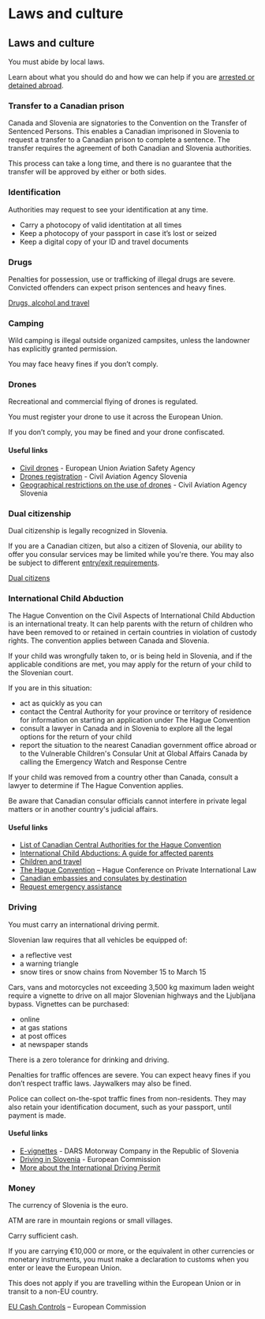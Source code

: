 # Laws and culture

## Laws and culture

You must abide by local laws.

Learn about what you should do and how we can help if you are [arrested or detained abroad](http://travel.gc.ca/assistance/emergency-info/arrest-detention).

### Transfer to a Canadian prison

Canada and Slovenia are signatories to the Convention on the Transfer of Sentenced Persons. This enables a Canadian imprisoned in Slovenia to request a transfer to a Canadian prison to complete a sentence. The transfer requires the agreement of both Canadian and Slovenia authorities.

This process can take a long time, and there is no guarantee that the transfer will be approved by either or both sides.

### Identification

Authorities may request to see your identification at any time.

* Carry a photocopy of valid identitation at all times
* Keep a photocopy of your passport in case it’s lost or seized
* Keep a digital copy of your ID and travel documents

### Drugs

Penalties for possession, use or trafficking of illegal drugs are severe. Convicted offenders can expect prison sentences and heavy fines.

[Drugs, alcohol and travel](https://travel.gc.ca/travelling/health-safety/drugs)

### Camping

Wild camping is illegal outside organized campsites, unless the landowner has explicitly granted permission.

You may face heavy fines if you don’t comply.

### Drones

Recreational and commercial flying of drones is regulated.

You must register your drone to use it across the European Union.

If you don’t comply, you may be fined and your drone confiscated.

#### Useful links

* [Civil drones](https://www.easa.europa.eu/domains/civil-drones) - European Union Aviation Safety Agency
* [Drones registration](https://www.caa.si/en/operator-registration-and-traning-with-exam-a1a3.html) - Civil Aviation Agency Slovenia
* [Geographical restrictions on the use of drones](https://www.caa.si/en/geographical-restrictions-for-uas.html) - Civil Aviation Agency Slovenia

### Dual citizenship

Dual citizenship is legally recognized in Slovenia.

If you are a Canadian citizen, but also a citizen of Slovenia, our ability to offer you consular services may be limited while you're there. You may also be subject to different [entry/exit requirements](#entryexit).

[Dual citizens](http://travel.gc.ca/travelling/documents/dual-citizenship)

### International Child Abduction

The Hague Convention on the Civil Aspects of International Child Abduction is an international treaty. It can help parents with the return of children who have been removed to or retained in certain countries in violation of custody rights. The convention applies between Canada and Slovenia.

If your child was wrongfully taken to, or is being held in Slovenia, and if the applicable conditions are met, you may apply for the return of your child to the Slovenian court.

If you are in this situation:

* act as quickly as you can
* contact the Central Authority for your province or territory of residence for information on starting an application under The Hague Convention
* consult a lawyer in Canada and in Slovenia to explore all the legal options for the return of your child
* report the situation to the nearest Canadian government office abroad or to the Vulnerable Children's Consular Unit at Global Affairs Canada by calling the Emergency Watch and Response Centre

If your child was removed from a country other than Canada, consult a lawyer to determine if The Hague Convention applies.

Be aware that Canadian consular officials cannot interfere in private legal matters or in another country's judicial affairs.

#### Useful links

* [List of Canadian Central Authorities for the Hague Convention](https://www.hcch.net/en/states/authorities/details3/?aid=75)
* [International Child Abductions: A guide for affected parents](https://travel.gc.ca/travelling/publications/international-child-abductions)
* [Children and travel](https://travel.gc.ca/travelling/children)
* [The Hague Convention](https://www.hcch.net/en/instruments/conventions/full-text/?cid=24) – Hague Conference on Private International Law
* [Canadian embassies and consulates by destination](https://travel.gc.ca/assistance/embassies-consulates)
* [Request emergency assistance](https://travel.gc.ca/assistance/emergency-assistance?_ga)

### Driving

You must carry an international driving permit.

Slovenian law requires that all vehicles be equipped of:

* a reflective vest
* a warning triangle
* snow tires or snow chains from November 15 to March 15

Cars, vans and motorcycles not exceeding 3,500 kg maximum laden weight require a vignette to drive on all major Slovenian highways and the Ljubljana bypass. Vignettes can be purchased:

* online
* at gas stations
* at post offices
* at newspaper stands

There is a zero tolerance for drinking and driving.

Penalties for traffic offences are severe. You can expect heavy fines if you don’t respect traffic laws. Jaywalkers may also be fined.

Police can collect on-the-spot traffic fines from non-residents. They may also retain your identification document, such as your passport, until payment is made.

#### Useful links

* [E-vignettes](https://evinjeta.dars.si/en) - DARS Motorway Company in the Republic of Slovenia
* [Driving in Slovenia](https://ec.europa.eu/transport/road_safety/going_abroad/slovenia/index_en.htm) - European Commission
* [More about the International Driving Permit](https://travel.gc.ca/travelling/documents/international-driving-permit)

### Money

The currency of Slovenia is the euro.

ATM are rare in mountain regions or small villages.

Carry sufficient cash.

If you are carrying €10,000 or more, or the equivalent in other currencies or monetary instruments, you must make a declaration to customs when you enter or leave the European Union.

This does not apply if you are travelling within the European Union or in transit to a non-EU country.

[EU Cash Controls](https://taxation-customs.ec.europa.eu/customs/prohibitions-restrictions/eu-cash-controls_en) – European Commission